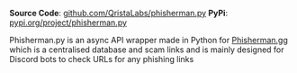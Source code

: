 **Source Code**: [github.com/QristaLabs/phisherman.py](https://github.com/QristaLabs/phisherman.py)
**PyPi**: [pypi.org/project/phisherman.py](https://pypi.org/project/phisherman.py)

Phisherman.py is an async API wrapper made in Python for [Phisherman.gg](https://phisherman.gg) which is a centralised database and scam links and is mainly designed for Discord bots to check URLs for any phishing links


